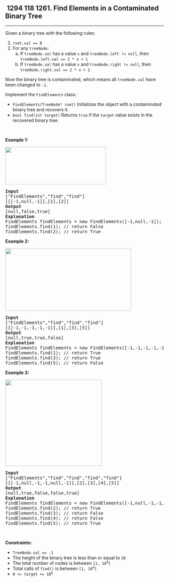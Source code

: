 <h2> 1294 118
1261. Find Elements in a Contaminated Binary Tree</h2><hr><div><p>Given a binary tree with the following rules:</p>

<ol>
	<li><code>root.val == 0</code></li>
	<li>For any <code>treeNode</code>:
	<ol type="a">
		<li>If <code>treeNode.val</code> has a value <code>x</code> and <code>treeNode.left != null</code>, then <code>treeNode.left.val == 2 * x + 1</code></li>
		<li>If <code>treeNode.val</code> has a value <code>x</code> and <code>treeNode.right != null</code>, then <code>treeNode.right.val == 2 * x + 2</code></li>
	</ol>
	</li>
</ol>

<p>Now the binary tree is contaminated, which means all <code>treeNode.val</code> have been changed to <code>-1</code>.</p>

<p>Implement the <code>FindElements</code> class:</p>

<ul>
	<li><code>FindElements(TreeNode* root)</code> Initializes the object with a contaminated binary tree and recovers it.</li>
	<li><code>bool find(int target)</code> Returns <code>true</code> if the <code>target</code> value exists in the recovered binary tree.</li>
</ul>

<p>&nbsp;</p>
<p><strong class="example">Example 1:</strong></p>
<img alt="" src="https://assets.leetcode.com/uploads/2019/11/06/untitled-diagram-4-1.jpg" style="width: 320px; height: 119px;">
<pre><strong>Input</strong>
["FindElements","find","find"]
[[[-1,null,-1]],[1],[2]]
<strong>Output</strong>
[null,false,true]
<strong>Explanation</strong>
FindElements findElements = new FindElements([-1,null,-1]); 
findElements.find(1); // return False 
findElements.find(2); // return True </pre>

<p><strong class="example">Example 2:</strong></p>
<img alt="" src="https://assets.leetcode.com/uploads/2019/11/06/untitled-diagram-4.jpg" style="width: 400px; height: 198px;">
<pre><strong>Input</strong>
["FindElements","find","find","find"]
[[[-1,-1,-1,-1,-1]],[1],[3],[5]]
<strong>Output</strong>
[null,true,true,false]
<strong>Explanation</strong>
FindElements findElements = new FindElements([-1,-1,-1,-1,-1]);
findElements.find(1); // return True
findElements.find(3); // return True
findElements.find(5); // return False</pre>

<p><strong class="example">Example 3:</strong></p>
<img alt="" src="https://assets.leetcode.com/uploads/2019/11/07/untitled-diagram-4-1-1.jpg" style="width: 306px; height: 274px;">
<pre><strong>Input</strong>
["FindElements","find","find","find","find"]
[[[-1,null,-1,-1,null,-1]],[2],[3],[4],[5]]
<strong>Output</strong>
[null,true,false,false,true]
<strong>Explanation</strong>
FindElements findElements = new FindElements([-1,null,-1,-1,null,-1]);
findElements.find(2); // return True
findElements.find(3); // return False
findElements.find(4); // return False
findElements.find(5); // return True
</pre>

<p>&nbsp;</p>
<p><strong>Constraints:</strong></p>

<ul>
	<li><code>TreeNode.val == -1</code></li>
	<li>The height of the binary tree is less than or equal to <code>20</code></li>
	<li>The total number of nodes is between <code>[1, 10<sup>4</sup>]</code></li>
	<li>Total calls of <code>find()</code> is between <code>[1, 10<sup>4</sup>]</code></li>
	<li><code>0 &lt;= target &lt;= 10<sup>6</sup></code></li>
</ul>
</div>